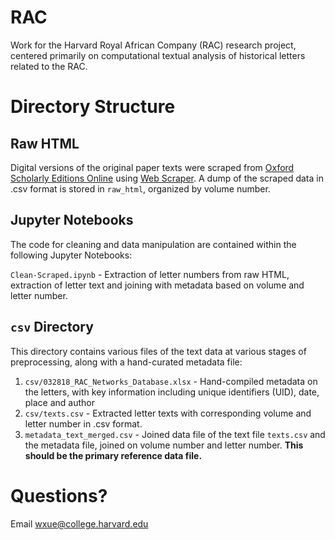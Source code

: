 # RAC
Work for the Harvard Royal African Company (RAC) research project, centered primarily on computational textual analysis of historical letters related to the RAC.

# Directory Structure
## Raw HTML
Digital versions of the original paper texts were scraped from [Oxford Scholarly Editions Online](http://www.oxfordscholarlyeditions.com/) using [Web Scraper](http://webscraper.io/). A dump of the scraped data in .csv format is stored in `raw_html`, organized by volume number.

## Jupyter Notebooks
The code for cleaning and data manipulation are contained within the following Jupyter Notebooks:

`Clean-Scraped.ipynb` - Extraction of letter numbers from raw HTML, extraction of letter text and joining with metadata based on volume and letter number.

## `csv` Directory
This directory contains various files of the text data at various stages of preprocessing, along with a hand-curated metadata file:
1. `csv/032818_RAC_Networks_Database.xlsx` - Hand-compiled metadata on the letters, with key information including unique identifiers (UID), date, place and author 
2. `csv/texts.csv` - Extracted letter texts with corresponding volume and letter number in .csv format.
3. `metadata_text_merged.csv` - Joined data file of the text file `texts.csv` and the metadata file, joined on volume number and letter number. **This should be the primary reference data file.**

# Questions?
Email wxue@college.harvard.edu

